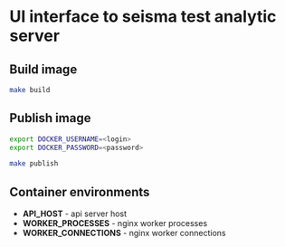UI interface to seisma test analytic server
===========================================


Build image
-----------

```bash
make build
```

Publish image
-------------

```bash
export DOCKER_USERNAME=<login>
export DOCKER_PASSWORD=<password>

make publish
```

Container environments
----------------------

* **API_HOST** - api server host
* **WORKER_PROCESSES** - nginx worker processes
* **WORKER_CONNECTIONS** - nginx worker connections
